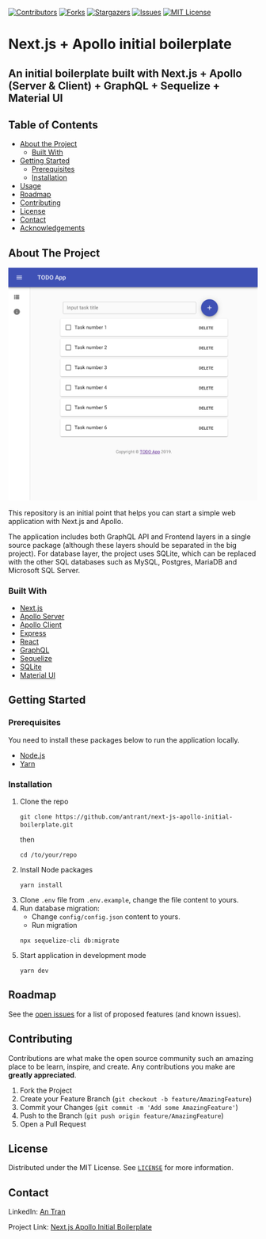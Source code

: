 <!-- PROJECT SHIELDS -->
<!--
*** I'm using markdown "reference style" links for readability.
*** Reference links are enclosed in brackets [ ] instead of parentheses ( ).
*** See the bottom of this document for the declaration of the reference variables
*** for contributors-url, forks-url, etc. This is an optional, concise syntax you may use.
*** https://www.markdownguide.org/basic-syntax/#reference-style-links
-->
[![Contributors][contributors-shield]][contributors-url]
[![Forks][forks-shield]][forks-url]
[![Stargazers][stars-shield]][stars-url]
[![Issues][issues-shield]][issues-url]
[![MIT License][license-shield]][license-url]



<!-- PROJECT LOGO -->
# Next.js + Apollo initial boilerplate

## An initial boilerplate built with Next.js + Apollo (Server & Client) + GraphQL + Sequelize + Material UI



<!-- TABLE OF CONTENTS -->
## Table of Contents

* [About the Project](#about-the-project)
  * [Built With](#built-with)
* [Getting Started](#getting-started)
  * [Prerequisites](#prerequisites)
  * [Installation](#installation)
* [Usage](#usage)
* [Roadmap](#roadmap)
* [Contributing](#contributing)
* [License](#license)
* [Contact](#contact)
* [Acknowledgements](#acknowledgements)



<!-- ABOUT THE PROJECT -->
## About The Project

[![](static/images/app-screenshot.png)](https://github.com/antrant/next-js-apollo-initial-boilerplate)

This repository is an initial point that helps you can start a simple web application with Next.js and Apollo.

The application includes both GraphQL API and Frontend layers in a single source package (although these layers should be separated in the big project).
For database layer, the project uses SQLite, which can be replaced with the other SQL databases such as MySQL, Postgres, MariaDB and Microsoft SQL Server.

### Built With
* [Next.js](https://nextjs.org)
* [Apollo Server](https://www.apollographql.com/docs/apollo-server)
* [Apollo Client](https://www.apollographql.com/docs/react)
* [Express](https://expressjs.com)
* [React](https://reactjs.org)
* [GraphQL](https://graphql.org)
* [Sequelize](https://sequelize.org)
* [SQLite](https://www.npmjs.com/package/sqlite3)
* [Material UI](https://material-ui.com)



<!-- GETTING STARTED -->
## Getting Started

### Prerequisites

You need to install these packages below to run the application locally.
* [Node.js](https://nodejs.org/en/)
* [Yarn](https://yarnpkg.com/lang/en/)

### Installation

1. Clone the repo
    ```shell script
    git clone https://github.com/antrant/next-js-apollo-initial-boilerplate.git
    ```
    then
    ```shell script
    cd /to/your/repo
    ```
2. Install Node packages
    ```shell script
    yarn install
    ```
3. Clone `.env` file from `.env.example`, change the file content to yours.
4. Run database migration:
    * Change `config/config.json` content to yours.
    * Run migration
    ```shell script
    npx sequelize-cli db:migrate
    ```
5. Start application in development mode
    ```shell script
    yarn dev
    ```



<!-- ROADMAP -->
## Roadmap

See the [open issues](https://github.com/antrant/next-js-apollo-initial-boilerplate/issues) for a list of proposed features (and known issues).



<!-- CONTRIBUTING -->
## Contributing

Contributions are what make the open source community such an amazing place to be learn, inspire, and create. Any contributions you make are **greatly appreciated**.

1. Fork the Project
2. Create your Feature Branch (`git checkout -b feature/AmazingFeature`)
3. Commit your Changes (`git commit -m 'Add some AmazingFeature'`)
4. Push to the Branch (`git push origin feature/AmazingFeature`)
5. Open a Pull Request



<!-- LICENSE -->
## License

Distributed under the MIT License. See [`LICENSE`](https://github.com/antrant/next-js-apollo-initial-boilerplate/blob/master/LICENSE) for more information.



<!-- CONTACT -->
## Contact

LinkedIn: [An Tran](https://www.linkedin.com/in/antrant)

Project Link: [Next.js Apollo Initial Boilerplate](https://github.com/antrant/next-js-apollo-initial-boilerplate)



<!-- ACKNOWLEDGEMENTS -->


<!-- MARKDOWN LINKS & IMAGES -->
<!-- https://www.markdownguide.org/basic-syntax/#reference-style-links -->
[contributors-shield]: https://img.shields.io/github/contributors/antrant/next-js-apollo-initial-boilerplate.svg?style=flat-square
[contributors-url]: https://github.com/antrant/next-js-apollo-initial-boilerplate/graphs/contributors
[forks-shield]: https://img.shields.io/github/forks/antrant/next-js-apollo-initial-boilerplate.svg?style=flat-square
[forks-url]: https://github.com/antrant/next-js-apollo-initial-boilerplate/network/members
[stars-shield]: https://img.shields.io/github/stars/antrant/next-js-apollo-initial-boilerplate.svg?style=flat-square
[stars-url]: https://github.com/antrant/next-js-apollo-initial-boilerplate/stargazers
[issues-shield]: https://img.shields.io/github/issues/antrant/next-js-apollo-initial-boilerplate.svg?style=flat-square
[issues-url]: https://github.com/antrant/next-js-apollo-initial-boilerplate/issues
[license-shield]: https://img.shields.io/github/license/antrant/next-js-apollo-initial-boilerplate.svg?style=flat-square
[license-url]: https://github.com/antrant/next-js-apollo-initial-boilerplate/blob/master/LICENSE
